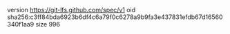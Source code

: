 version https://git-lfs.github.com/spec/v1
oid sha256:c3ff84bda6923b6df4c6a79f0c6278a9b9fa3e437831efdb67d16560340f1aa9
size 996
